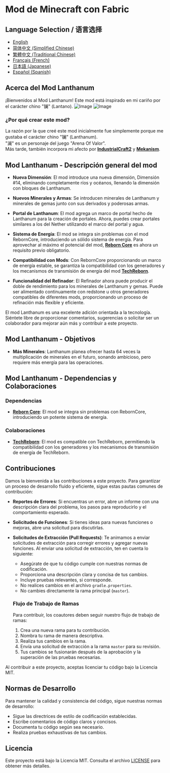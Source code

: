 # Mod de Minecraft con Fabric

## Language Selection / 语言选择

- [English](README.md)
- [简体中文 (Simplified Chinese)](README_ZH.md)
- [繁體中文 (Traditional Chinese)](README_TW.md)
- [Français (French)](README_FR.md)
- [日本語 (Japanese)](README_JA.md)
- [Español (Spanish)](README_ES.md)

## Acerca del Mod Lanthanum

¡Bienvenidos al Mod Lanthanum! Este mod está inspirado en mi cariño por el carácter chino "镧" (Lantano).
![Image](gallery/lanthanum_1.png)
![Image](gallery/lanthanum_2.png)

### ¿Por qué crear este mod?

La razón por la que creé este mod inicialmente fue simplemente porque me gustaba el carácter chino "镧" (Lanthanum).<br/>
"澜" es un personaje del juego "Arena Of Valor".<br/>
Más tarde, también incorpora mi afecto por [**IndustrialCraft2**](https://www.curseforge.com/minecraft/mc-mods/industrial-craft) y [**Mekanism**](https://www.curseforge.com/minecraft/mc-mods/mekanism).

## Mod Lanthanum - Descripción general del mod

- **Nueva Dimensión**: El mod introduce una nueva dimensión, Dimensión #14, eliminando completamente ríos y océanos, llenando la dimensión con bloques de Lanthanum.

- **Nuevos Minerales y Armas**: Se introducen minerales de Lanthanum y minerales de gemas junto con sus derivados y poderosas armas.

- **Portal de Lanthanum**: El mod agrega un marco de portal hecho de Lanthanum para la creación de portales. Ahora, puedes crear portales similares a los del Nether utilizando el marco del portal y agua.

- **Sistema de Energía**: El mod se integra sin problemas con el mod RebornCore, introduciendo un sólido sistema de energía. Para aprovechar al máximo el potencial del mod, [**Reborn Core**](https://www.curseforge.com/minecraft/mc-mods/reborncore) es ahora un requisito previo obligatorio.

- **Compatibilidad con Mods**: Con RebornCore proporcionando un marco de energía estable, se garantiza la compatibilidad con los generadores y los mecanismos de transmisión de energía del mod [**TechReborn**](https://www.curseforge.com/minecraft/mc-mods/techreborn).

- **Funcionalidad del Refinador**: El Refinador ahora puede producir el doble de rendimiento para los minerales de Lanthanum y gemas. Puede ser alimentado continuamente con redstone u otros generadores compatibles de diferentes mods, proporcionando un proceso de refinación más flexible y eficiente.

El mod Lanthanum es una excelente adición orientada a la tecnología. Siéntete libre de proporcionar comentarios, sugerencias o solicitar ser un colaborador para mejorar aún más y contribuir a este proyecto.

## Mod Lanthanum - Objetivos

- **Más Minerales**: Lanthanum planea ofrecer hasta 64 veces la multiplicación de minerales en el futuro, sonando ambicioso, pero requiere más energía para las operaciones.

## Mod Lanthanum - Dependencias y Colaboraciones

### Dependencias
- [**Reborn Core**](https://www.curseforge.com/minecraft/mc-mods/reborncore): El mod se integra sin problemas con RebornCore, introduciendo un potente sistema de energía.

### Colaboraciones
- [**TechReborn**](https://www.curseforge.com/minecraft/mc-mods/techreborn): El mod es compatible con TechReborn, permitiendo la compatibilidad con los generadores y los mecanismos de transmisión de energía de TechReborn.

## Contribuciones

Damos la bienvenida a las contribuciones a este proyecto. Para garantizar un proceso de desarrollo fluido y eficiente, sigue estas pautas comunes de contribución:

- **Reportes de Errores**: Si encuentras un error, abre un informe con una descripción clara del problema, los pasos para reproducirlo y el comportamiento esperado.

- **Solicitudes de Funciones**: Si tienes ideas para nuevas funciones o mejoras, abre una solicitud para discutirlas.

- **Solicitudes de Extracción (Pull Requests)**: Te animamos a enviar solicitudes de extracción para corregir errores y agregar nuevas funciones. Al enviar una solicitud de extracción, ten en cuenta lo siguiente:
    - Asegúrate de que tu código cumple con nuestras normas de codificación.
    - Proporciona una descripción clara y concisa de tus cambios.
    - Incluye pruebas relevantes, si corresponde.
    - No realices cambios en el archivo `gradle.properties`.
    - No cambies directamente la rama principal (`master`).

  ### Flujo de Trabajo de Ramas

  Para contribuir, los coautores deben seguir nuestro flujo de trabajo de ramas:
    1. Crea una nueva rama para tu contribución.
    2. Nombra tu rama de manera descriptiva.
    3. Realiza tus cambios en la rama.
    4. Envía una solicitud de extracción a la rama `master` para su revisión.
    5. Tus cambios se fusionarán después de la aprobación y la superación de las pruebas necesarias.

Al contribuir a este proyecto, aceptas licenciar tu código bajo la Licencia MIT.

## Normas de Desarrollo

Para mantener la calidad y consistencia del código, sigue nuestras normas de desarrollo:
- Sigue las directrices de estilo de codificación establecidas.
- Escribe comentarios de código claros y concisos.
- Documenta tu código según sea necesario.
- Realiza pruebas exhaustivas de tus cambios.

## Licencia

Este proyecto está bajo la Licencia MIT. Consulta el archivo [LICENSE](LICENSE) para obtener más detalles.